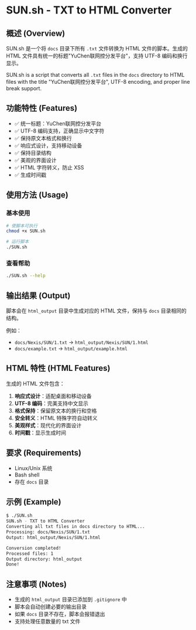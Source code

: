 # SUN.sh - TXT to HTML Converter

## 概述 (Overview)

SUN.sh 是一个将 `docs` 目录下所有 `.txt` 文件转换为 HTML 文件的脚本。生成的 HTML 文件具有统一的标题"YuChen联网控分发平台"，支持 UTF-8 编码和换行显示。

SUN.sh is a script that converts all `.txt` files in the `docs` directory to HTML files with the title "YuChen联网控分发平台", UTF-8 encoding, and proper line break support.

## 功能特性 (Features)

- ✅ 统一标题：YuChen联网控分发平台
- ✅ UTF-8 编码支持，正确显示中文字符
- ✅ 保持原文本格式和换行
- ✅ 响应式设计，支持移动设备
- ✅ 保持目录结构
- ✅ 美观的界面设计
- ✅ HTML 字符转义，防止 XSS
- ✅ 生成时间戳

## 使用方法 (Usage)

### 基本使用

```bash
# 使脚本可执行
chmod +x SUN.sh

# 运行脚本
./SUN.sh
```

### 查看帮助

```bash
./SUN.sh --help
```

## 输出结果 (Output)

脚本会在 `html_output` 目录中生成对应的 HTML 文件，保持与 `docs` 目录相同的结构。

例如：
- `docs/Nexis/SUN/1.txt` → `html_output/Nexis/SUN/1.html`
- `docs/example.txt` → `html_output/example.html`

## HTML 特性 (HTML Features)

生成的 HTML 文件包含：

1. **响应式设计**：适配桌面和移动设备
2. **UTF-8 编码**：完美支持中文显示
3. **格式保持**：保留原文本的换行和空格
4. **安全转义**：HTML 特殊字符自动转义
5. **美观样式**：现代化的界面设计
6. **时间戳**：显示生成时间

## 要求 (Requirements)

- Linux/Unix 系统
- Bash shell
- 存在 `docs` 目录

## 示例 (Example)

```bash
$ ./SUN.sh
SUN.sh - TXT to HTML Converter
Converting all txt files in docs directory to HTML...
Processing: docs/Nexis/SUN/1.txt
Output: html_output/Nexis/SUN/1.html

Conversion completed!
Processed files: 1
Output directory: html_output
Done!
```

## 注意事项 (Notes)

- 生成的 `html_output` 目录已添加到 `.gitignore` 中
- 脚本会自动创建必要的输出目录
- 如果 `docs` 目录不存在，脚本会报错退出
- 支持处理任意数量的 txt 文件